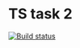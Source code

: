 # TS task 2
[![Build status](https://ci.appveyor.com/api/projects/status/b555fiyv6761slkn?svg=true)](https://ci.appveyor.com/project/AntonChu/typescript2)
